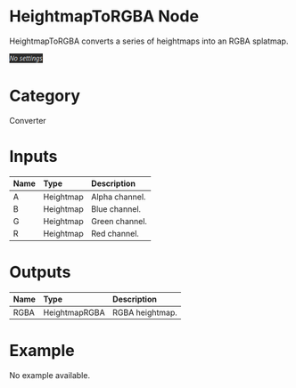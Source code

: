 
HeightmapToRGBA Node
====================


HeightmapToRGBA converts a series of heightmaps into an RGBA splatmap.



![img](../../images/nodes/HeightmapToRGBA_settings.png)


# Category


Converter
# Inputs

|Name|Type|Description|
| :--- | :--- | :--- |
|A|Heightmap|Alpha channel.|
|B|Heightmap|Blue channel.|
|G|Heightmap|Green channel.|
|R|Heightmap|Red channel.|

# Outputs

|Name|Type|Description|
| :--- | :--- | :--- |
|RGBA|HeightmapRGBA|RGBA heightmap.|

# Example


No example available.